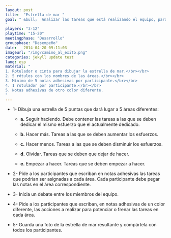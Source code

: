 ```yaml
---
layout: post
title:  "Estrella de mar "
goal: " &bull;  Analizar las tareas que está realizando el equipo, para conocer cuáles hay que potenciar y cuáles dejar de hacer.
"
players: "3-12"
playtime: "15-20"
meetingphase: "Desarrollo"
groupphase: "Desempeño"
date:   2014-04-20 09:11:03
imageurl: "/img/camino_al_exito.png"
categories: jekyll update test
lang: esp
material: "
1. Rotulador o cinta para dibujar la estrella de mar.</br></br>
2. 5 rótulos con los nombres de las áreas.</br></br>
3. Mínimo de 5 notas adhesivas por participante.</br></br>
4. 1 rotulador por participante.</br></br>
5. Notas adhesivas de otro color diferente.
"
---
```

- 1- Dibuja una estrella de 5 puntas que dará lugar a 5 áreas diferentes:

	- <b>a.</b> Seguir haciendo. Debe contener las tareas a las que se deben dedicar el mismo esfuerzo que el actualmente dedicado.

	- <b>b.</b> Hacer más. Tareas a las que se deben aumentar los esfuerzos.

	- <b>c.</b> Hacer menos. Tareas a las que se deben disminuir los esfuerzos.

	- <b>d.</b> Olvidar. Tareas que se deben que dejar de hacer.

	- <b>e.</b> Empezar a hacer. Tareas que se deben empezar a hacer.

- 2- Pide a los participantes que escriban en notas adhesivas las tareas que podrían ser asignadas a cada área. Cada participante debe pegar las notas en el área correspondiente.

- 3- Inicia un debate entre los miembros del equipo.

- 4- Pide a los participantes que escriban, en notas adhesivas de un color diferente, las acciones a realizar para potenciar o frenar las tareas en cada área.

- 5- Guarda una foto de la estrella de mar resultante y compártela con todos los participantes.